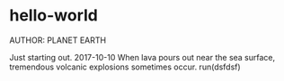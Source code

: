 # hello-world
AUTHOR: PLANET EARTH

Just starting out.
2017-10-10 When lava pours out near the sea surface, tremendous volcanic explosions sometimes occur.
run(dsfdsf)
